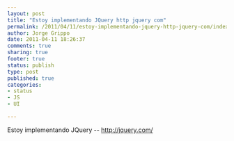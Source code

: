```yaml
--- 
layout: post
title: "Estoy implementando JQuery http jquery com"
permalink: /2011/04/11/estoy-implementando-jquery-http-jquery-com/index.html
author: Jorge Grippo
date: 2011-04-11 18:26:37
comments: true
sharing: true
footer: true
status: publish
type: post
published: true
categories: 
- status
- JS
- UI

---
```

<!-- 182 -->
Estoy implementando JQuery -- http://jquery.com/

